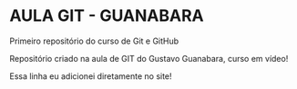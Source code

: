 # AULA GIT - GUANABARA
 Primeiro repositório do curso de Git e GitHub

Repositório criado na aula de GIT do Gustavo Guanabara, curso em vídeo! 

Essa linha eu adicionei diretamente no site!
